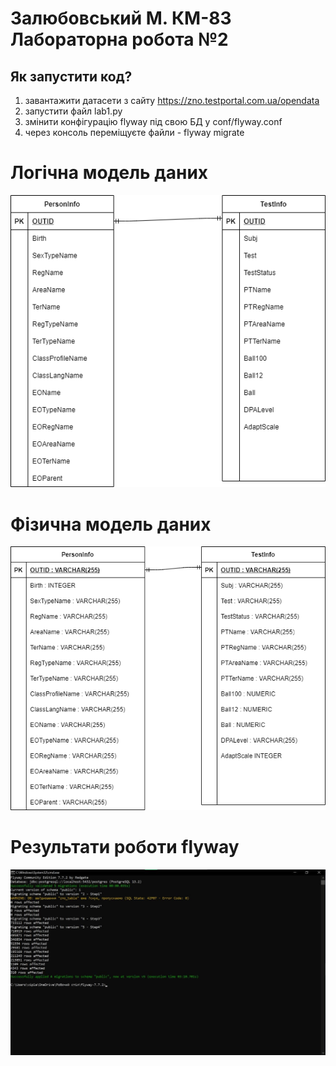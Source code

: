 # Залюбовський М. КМ-83 Лабораторна робота №2
## Як запустити код?

1. завантажити датасети з сайту https://zno.testportal.com.ua/opendata
2. запустити файл lab1.py
3. змінити конфігурацію flyway під свою БД у conf/flyway.conf
4. через консоль переміщуєте файли - flyway migrate

# Логічна модель даних
![logerd](https://github.com/viplash4/db_2/blob/main/erd_lab2.png?raw=true)

# Фізична модель даних
![physerd](https://github.com/viplash4/db_2/blob/main/erd_lab2(1).png?raw=true)

# Результати роботи flyway
![results](https://github.com/viplash4/db_2/blob/main/photo_2021-04-02_23-20-35.jpg?raw=true)
